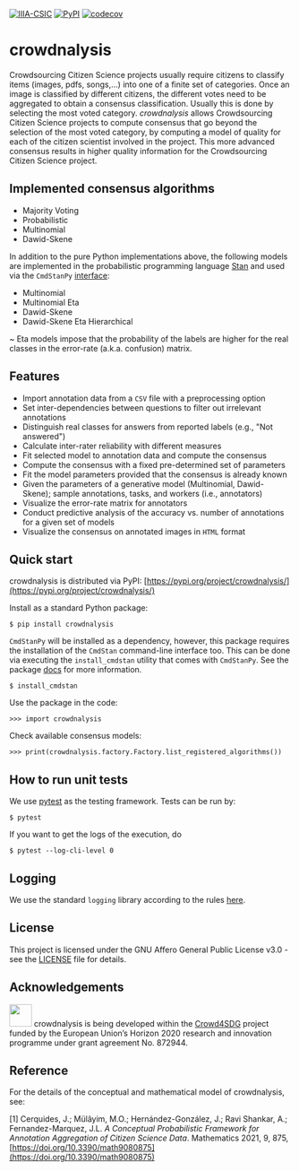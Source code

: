 [![IIIA-CSIC](https://img.shields.io/badge/brewing%20at-IIIA--CSIC-blue)](https://iiia.csic.es)
[![PyPI](https://img.shields.io/pypi/v/crowdnalysis)](https://pypi.org/project/crowdnalysis)
[![codecov](https://codecov.io/gh/Crowd4SDG/crowdnalysis/branch/develop/graph/badge.svg?token=JZ8BD8MZ9D)](https://codecov.io/gh/Crowd4SDG/crowdnalysis)

# crowdnalysis
 Crowdsourcing Citizen Science projects usually require citizens to classify items (images, pdfs, songs,&#8230;) 
 into one of a finite set of categories. Once an image is classified by different citizens, the different votes 
 need to be aggregated to obtain a consensus classification. Usually this is done by selecting the most voted category. 
 *crowdnalysis* allows Crowdsourcing Citizen Science projects to compute consensus that go beyond the selection of 
 the most voted category, by computing a model of quality for each of the citizen scientist involved in the project. 
 This more advanced consensus results in higher quality information for the Crowdsourcing Citizen Science project.

## Implemented consensus algorithms

  - Majority Voting
  - Probabilistic
  - Multinomial
  - Dawid-Skene
  
In addition to the pure Python implementations above, the following models are implemented in the 
probabilistic programming language [Stan](https://mc-stan.org) and used via the 
`CmdStanPy` [interface](https://mc-stan.org/cmdstanpy):
  - Multinomial
  - Multinomial Eta
  - Dawid-Skene
  - Dawid-Skene Eta Hierarchical

~ Eta models impose that the probability of the labels are higher for the real classes in the error-rate 
(a.k.a. confusion) matrix.

## Features
  - Import annotation data from a `CSV` file with a preprocessing option
  - Set inter-dependencies between questions to filter out irrelevant annotations
  - Distinguish real classes for answers from reported labels (e.g., "Not answered")    
  - Calculate inter-rater reliability with different measures
  - Fit selected model to annotation data and compute the consensus 
  - Compute the consensus with a fixed pre-determined set of parameters
  - Fit the model parameters provided that the consensus is already known
  - Given the parameters of a generative model (Multinomial, Dawid-Skene); sample annotations, tasks, 
  and workers (i.e., annotators)
  - Visualize the error-rate matrix for annotators 
  - Conduct predictive analysis of the accuracy vs. number of annotations for a given set of models
  - Visualize the consensus on annotated images in `HTML` format 
  

## Quick start

crowdnalysis is distributed via PyPI: [https://pypi.org/project/crowdnalysis/](https://pypi.org/project/crowdnalysis/)

Install as a standard Python package:

`$ pip install crowdnalysis`

`CmdStanPy` will be installed as a dependency, however, this package requires the installation of the 
`CmdStan` command-line interface too. 
This can be done via executing the `install_cmdstan` utility that comes with `CmdStanPy`.
See the package [docs](https://mc-stan.org/cmdstanpy/installation.html) for  more information.

`$ install_cmdstan`

Use the package in the code:

`>>> import crowdnalysis`

Check available consensus models:

`>>> print(crowdnalysis.factory.Factory.list_registered_algorithms())`

## How to run unit tests

We use [pytest](pytest.org) as the testing framework. Tests can be run by:

`$ pytest`

If you want to get the logs of the execution, do 

`$ pytest --log-cli-level 0`

## Logging 

We use the standard `logging` library according to the rules [here](https://docs.python.org/3/howto/logging.html).

## License

This project is licensed under the GNU Affero General Public License v3.0 - see the [LICENSE](LICENSE) file for details.

## Acknowledgements
<img src="https://europa.eu/european-union/sites/europaeu/files/docs/body/flag_yellow_low.jpg" alt="" width="40"/> 
crowdnalysis is being developed within the <a href="https://crowd4sdg.eu/">Crowd4SDG</a> project funded by the 
European Union’s Horizon 2020 research and innovation programme under grant agreement No. 872944. 

## Reference
For the details of the conceptual and mathematical model of crowdnalysis, see: 

[1<a name="ref1"></a>] Cerquides, J.; Mülâyim, M.O.; Hernández-González, J.; Ravi Shankar, A.; Fernandez-Marquez, J.L. 
_A Conceptual Probabilistic Framework for Annotation Aggregation of Citizen Science Data_. Mathematics 2021, 9, 875, 
[https://doi.org/10.3390/math9080875](https://doi.org/10.3390/math9080875)